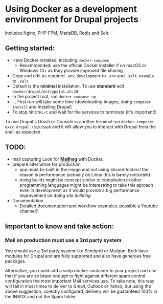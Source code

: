 # Using Docker as a development environment for Drupal projects

Includes Nginx, PHP-FPM, MariaDB, Redis and Solr.

## Getting started:

* Have Docker installed, including `docker-compose`
  * Recommended: use the official Docker installer if on macOS or Windows 10+
    as they provide improved file sharing
* Copy and edit as required `.env.development` to `.env` and `.salt.example` to `.salt`
* Default is the **minimal** installation. To use **standard** edit `docker/drupal/entrypoint.sh:19`
* In the project root, run `docker-compose up`
* ... First run will take some time (downloading images, doing `composer install` and installing Drupal)
* To stop hit `CTRL-C` and wait for the services to terminate (it's important!)

To use Drupal's Drush or Console in another terminal run `docker-composer exec drupal /bin/bash`
and it will allow you to interact with Drupal from the shell as expected.

## TODO:

* mail capturing
  Look for **[Mailhog](https://hub.docker.com/r/mailhog/mailhog/)** with Docker.
* prepare alternative for production
  - app must be built in the image and not using shared folders!
    the reason is performance (actually on Linux this is barely noticeble)
  - doing builds might be concept similar to compilation in other programming languages
    might be interestring to take this aproach even in development as it would
    provide a big performance improvement on doing *site building*
* Documentation
  - Detailed documentation and workflow examples.
    possible a Youtube channel?

## Important to know and take action:

### Mail on production must use a 3rd party system
You should use a 3rd party system like Sendgrid or Mailgun. Both have modules for Drupal and are
fully supported and also have generous free packages.

Alternative, you could add a smtp docker container to your project and use that if you are so brave
enough to fight against different spam control configuration the most important Mail services use.
To take note, this way will fail in most times to deliver to Gmail, Outlook or Yahoo, but using the above suggestion, corectly configured, delivery will be guatanteed 100% in the INBOX and not the
Spam folder.
